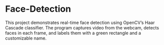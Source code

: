 # Face-Detection
This project demonstrates real-time face detection using OpenCV’s Haar Cascade classifier. The program captures video from the webcam, detects faces in each frame, and labels them with a green rectangle and a customizable name.
